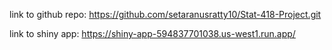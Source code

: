 link to github repo: https://github.com/setaranusratty10/Stat-418-Project.git

link to shiny app: https://shiny-app-594837701038.us-west1.run.app/

